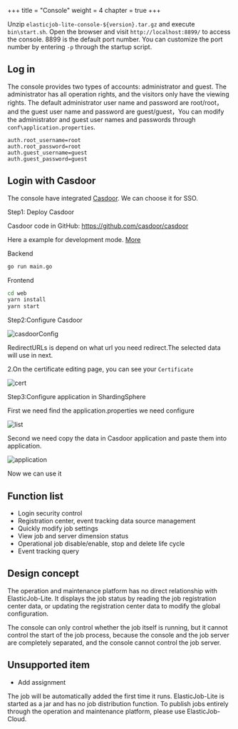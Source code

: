 +++
title = "Console"
weight = 4
chapter = true
+++

Unzip `elasticjob-lite-console-${version}.tar.gz` and execute `bin\start.sh`.
Open the browser and visit `http://localhost:8899/` to access the console.
8899 is the default port number. You can customize the port number by entering `-p` through the startup script.

## Log in

The console provides two types of accounts: administrator and guest.
The administrator has all operation rights, and the visitors only have the viewing rights.
The default administrator user name and password are root/root，and the guest user name and password are guest/guest，You can modify the administrator and guest user names and passwords through `conf\application.properties`.
```
auth.root_username=root
auth.root_password=root
auth.guest_username=guest
auth.guest_password=guest
```

## Login with Casdoor

The console have integrated [Casdoor](https://casdoor.org/). We can choose it  for SSO.

Step1: Deploy Casdoor

Casdoor code in GitHub: https://github.com/casdoor/casdoor 

Here a example for development mode. [More](https://casdoor.org/docs/basic/server-installation)

Backend

```bash
go run main.go
```

Frontend

```bash
cd web
yarn install
yarn start
```

Step2:Configure Casdoor

![casdoorConfig](https://shardingsphere.apache.org/elasticjob/current/img/casdoor/casdoorConfig.png)

RedirectURLs is depend on what url you need redirect.The selected data will use in next.

2.On the certificate editing page, you can see your `Certificate`

![cert](https://shardingsphere.apache.org/elasticjob/current/img/casdoor/cert.png)

Step3:Configure application in ShardingSphere

First we need find the application.properties we need configure

![list](https://shardingsphere.apache.org/elasticjob/current/img/casdoor/list.png)

Second we need copy the data in Casdoor application and paste them into application.

![application](https://shardingsphere.apache.org/elasticjob/current/img/casdoor/application.png)

Now we can use it

## Function list

- Login security control
- Registration center, event tracking data source management
- Quickly modify job settings
- View job and server dimension status
- Operational job disable/enable, stop and delete life cycle
- Event tracking query

## Design concept

The operation and maintenance platform has no direct relationship with ElasticJob-Lite. It displays the job status by reading the job registration center data, or updating the registration center data to modify the global configuration.

The console can only control whether the job itself is running, but it cannot control the start of the job process, because the console and the job server are completely separated, and the console cannot control the job server.

## Unsupported item

* Add assignment

The job will be automatically added the first time it runs.
ElasticJob-Lite is started as a jar and has no job distribution function.
To publish jobs entirely through the operation and maintenance platform, please use ElasticJob-Cloud.
